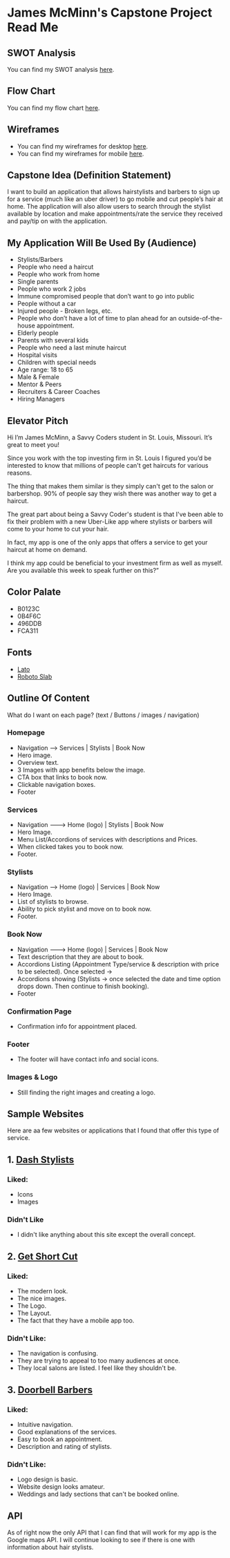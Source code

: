 # James McMinn's Capstone Project Read Me

## SWOT Analysis

You can find my SWOT analysis [here](https://docs.google.com/document/d/18_oAzv0vs8epPySofWTF5np7BsotSv7o0M9AUdvfVEY/edit?usp=sharing).

## Flow Chart

You can find my flow chart [here](https://lucid.app/lucidchart/ba82b14f-f14b-494d-b70d-70c8d24ad7c5/edit?viewport_loc=201%2C131%2C1464%2C765%2C0_0&invitationId=inv_508ebbe0-7327-4527-89fa-6be5da43b690).

## Wireframes

- You can find my wireframes for desktop [here](https://lucid.app/lucidchart/725dab5e-c37b-4f6b-9fc6-069c740351fc/edit?viewport_loc=-340%2C-21%2C2196%2C1148%2C0_0&invitationId=inv_43df7d43-71aa-4e30-81ce-87319328d860).
- You can find my wireframes for mobile [here](https://lucid.app/lucidchart/edd7afe1-569b-4842-9962-93ad446088b2/edit?viewport_loc=-811%2C39%2C3294%2C1722%2C0_0&invitationId=inv_3278d430-b94e-40e0-a814-da831f228236).

## Capstone Idea (Definition Statement)

 I want to build an application that allows hairstylists and barbers to sign up for a service (much like an uber driver) to go mobile and cut people’s hair at home. The application will also allow users to search through the stylist available by location and make appointments/rate the service they received and pay/tip on with the application.

## My Application Will Be Used By (Audience)

- Stylists/Barbers
- People who need a haircut
- People who work from home
- Single parents
- People who work 2 jobs
- Immune compromised people that don’t want to go into public
- People without a car
- Injured people - Broken legs, etc.
- People who don’t have a lot of time to plan ahead for an outside-of-the-house appointment.
- Elderly people
- Parents with several kids
- People who need a last minute haircut
- Hospital visits
- Children with special needs
- Age range: 18 to 65
- Male & Female
- Mentor & Peers
- Recruiters & Career Coaches
- Hiring Managers


## Elevator Pitch

Hi I’m James McMinn, a Savvy Coders student in St. Louis, Missouri. It’s great to meet you!

Since you work with the top investing firm in St. Louis I figured you’d be interested to know that millions of people can't get haircuts for various reasons.

The thing that makes them similar is they simply can't get to the salon or barbershop. 90% of people say they wish there was another way to get a haircut.

The great part about being a Savvy Coder's student is that I've been able to fix their problem with a new Uber-Like app where stylists or barbers will come to your home to cut your hair.

In fact, my app is one of the only apps that offers a service to get your haircut at home on demand.

I think my app could be beneficial to your investment firm as well as myself. Are you available this week to speak further on this?”

## Color Palate

- B0123C
- 0B4F6C
- 496DDB
- FCA311

## Fonts

- [Lato](https://typ.io/fonts/lato)
- [Roboto Slab](https://typ.io/fonts/roboto_slab)

## Outline Of Content

What do I want on each page?  (text / Buttons / images / navigation)

### Homepage

- Navigation —-> Services | Stylists | Book Now
- Hero image.
- Overview text.
- 3 Images with app benefits below the image.
- CTA box that links to book now.
- Clickable navigation boxes.
- Footer

### Services

- Navigation ---> Home (logo) | Stylists | Book Now
- Hero Image.
- Menu List/Accordions of services with descriptions and Prices.
- When clicked takes you to book now.
- Footer.

### Stylists

- Navigation --> Home (logo) | Services | Book Now
- Hero Image.
- List of stylists to browse.
- Ability to pick stylist and move on to book now.
- Footer.

### Book Now

- Navigation ---> Home (logo) | Services | Book Now
- Text description that they are about to book.
- Accordions Listing (Appointment Type/service & description with price to be selected). Once selected ->
- Accordions showing (Stylists -> once selected the date and time option drops down. Then continue to finish booking).
- Footer

### Confirmation Page

- Confirmation info for appointment placed.

### Footer

- The footer will have contact info and social icons.

### Images & Logo
- Still finding the right images and creating a logo.

## Sample Websites

Here are aa few websites or applications that I found that offer this type of service.

## 1. [Dash Stylists](https://www.dash-stylists.com/at-home-haircut-by-a-pro)

### Liked:
 - Icons
 - Images

### Didn't Like
 - I didn't like anything about this site except the overall concept.

## 2. [Get Short Cut](https://www.getshortcut.co/)

### Liked:
- The modern look.
- The nice images.
- The Logo.
- The Layout.
- The fact that they have a mobile app too.

### Didn't Like:
- The navigation is confusing.
- They are trying to appeal to too many audiences at once.
- They local salons are listed. I feel like they shouldn't be.

## 3. [Doorbell Barbers](https://www.doorbellbarbers.com/)

### Liked:
- Intuitive navigation.
- Good explanations of the services.
- Easy to book an appointment.
- Description and rating of stylists.

### Didn't Like:
- Logo design is basic.
- Website design looks amateur.
- Weddings and lady sections that can't be booked online.

## API
As of right now the only API that I can find that will work for my app is the Google maps API. I will continue looking to see if there is one with information about hair stylists.
